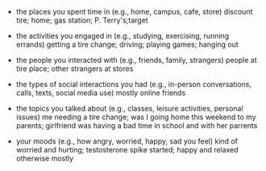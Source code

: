 
- the places you spent time in (e.g., home, campus, cafe, store)
discount tire; home; gas station; P. Terry's;target

- the activities you engaged in (e.g., studying, exercising, running errands)
getting a tire change; driving; playing games; hanging out

- the people you interacted with (e.g., friends, family, strangers)
people at tire place; other strangers at stores

- the types of social interactions you had (e.g., in-person conversations, calls, texts, social media use)
mostly online friends

- the topics you talked about (e.g., classes, leisure activities, personal issues)
me needing a tire change; was I going home this weekend to my parents; girlfriend was having a bad time in school and with her parrents

- your moods (e.g., how angry, worried, happy, sad you feel)
kind of worried and hurting; testosterone spike started; happy and relaxed otherwise mostly

